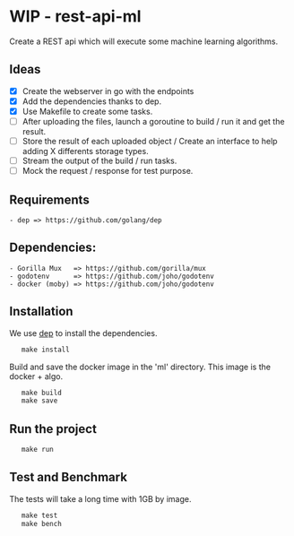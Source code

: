 # WIP - rest-api-ml

Create a REST api which will execute some machine learning algorithms.

## Ideas

- [x] Create the webserver in go with the endpoints
- [x] Add the dependencies thanks to dep.
- [x] Use Makefile to create some tasks.
- [ ] After uploading the files, launch a goroutine to build / run it and get the result.
- [ ] Store the result of each uploaded object / Create an interface to help adding X differents storage types.
- [ ] Stream the output of the build / run tasks.
- [ ] Mock the request / response for test purpose.

## Requirements

    - dep => https://github.com/golang/dep

## Dependencies:

    - Gorilla Mux   => https://github.com/gorilla/mux
    - godotenv      => https://github.com/joho/godotenv
    - docker (moby) => https://github.com/joho/godotenv

## Installation

We use [dep](https://github.com/golang/dep) to install the dependencies.

 ```Makefile
    make install
 ```

Build and save the docker image in the 'ml' directory.
This image is the docker + algo.

 ```Makefile
    make build
    make save
 ```


## Run the project

 ```Makefile
    make run
 ```

## Test and Benchmark

The tests will take a long time with 1GB by image.

 ```Makefile
    make test
    make bench
```
